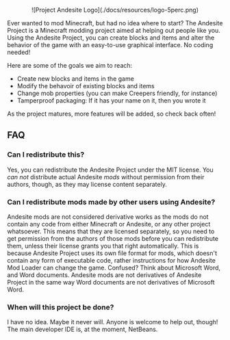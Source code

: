 <p align="center">![Project Andesite Logo](./docs/resources/logo-5perc.png)</p>

Ever wanted to mod Minecraft, but had no idea where to start? The Andesite Project is a Minecraft modding project aimed at helping out people like you. Using the Andesite Project, you can create blocks and items and alter the behavior of the game with an easy-to-use graphical interface. No coding needed!

Here are some of the goals we aim to reach:

* Create new blocks and items in the game
* Modify the behavoir of existing blocks and items
* Change mob properties (you can make Creepers friendly, for instance)
* Tamperproof packaging: If it has your name on it, then you wrote it

As the project matures, more features will be added, so check back often!

## FAQ

### Can I redistribute this?

Yes, you can redistribute the Andesite Project under the MIT license. You *can not* distribute actual Andesite *mods* without permission from their authors, though, as they may license content separately.

### Can I redistribute mods made by other users using Andesite?

Andesite mods are not considered derivative works as the mods do not contain any code from either Minecraft or Andesite, or any other project whatsoever. This means that they are licensed separately, so you need to get permission from the authors of those mods before you can redistribute them, unless their license grants you that right automatically. This is because Andesite Project uses its own file format for mods, which doesn't contain any form of executable code, rather instructions for how Andesite Mod Loader can change the game. Confused? Think about Microsoft Word, and Word documents. Andesite mods are not derivatives of Andesite Project in the same way Word documents are not derivatives of Microsoft Word.

### When will this project be done?

I have no idea. Maybe it never will. Anyone is welcome to help out, though! The main developer IDE is, at the moment, NetBeans.
